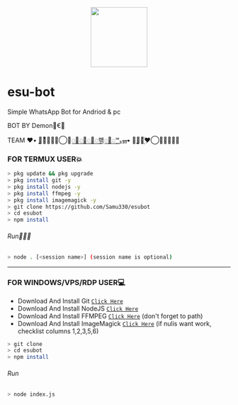 <p align="center">
<img src="https://media.giphy.com/media/sRGUfOYkLt5chUss87/giphy.gif" width="128" height="135"/>
</p>

# esu-bot
Simple WhatsApp Bot for Andriod & pc

BOT BY Demon€📝

TEAM ♥️• ̬̬̬̬̬̬̬̬̬̬̬̬̬̬̬̬̬̬̬̬̬̬̬̬̬̬̬̬̬̬̬̬̬̬̬̬̬̬̬̬̬̬̬̬̬̬̬̬̬̬̬̬̬̬̬̬̬̬̬̬̬̬̬̬̬̬̬̬̬̬̬̬̬̬̬̬̬̬̬̬̬̬̬̬̬̬̬̬̬̬̬̬̬⃟꙰ͧͧͧ⃤⃫✫⃝꯭꯭꯭꯭햮꯭꯭℠₃₃‎̶₀̶• ⃫̬̬̬̬̬̬̬̬̬̬̬̬̬̬̬̬̬̬̬̬̬̬̬̬̬̬̬̬̬̬̬̬̬̬̬̬̬̬̬̬̬̬̬̬̬̬̬̬̬̬̬̬̬̬̬̬̬̬̬̬̬̬̬̬̬̬̬̬̬̬̬̬̬̬̬̬̬̬̬̬̬̬̬̬̬̬̬̬̬̬̬̬̬⃟꙰♥️⃝⃫꙰꙰꙰✫

### FOR TERMUX USER💥
```bash
> pkg update && pkg upgrade
> pkg install git -y
> pkg install nodejs -y
> pkg install ffmpeg -y
> pkg install imagemagick -y
> git clone https://github.com/Samu330/esubot
> cd esubot
> npm install
```
###### Run🏃🏻‍♂️
```bash
> node . [<session name>] (session name is optional)
```

---------

### FOR WINDOWS/VPS/RDP USER💻
* Download And Install Git [`Click Here`](https://git-scm.com/downloads) <br>
* Download And Install NodeJS [`Click Here`](https://nodejs.org/en/download) <br>
* Download And Install FFMPEG [`Click Here`](https://ffmpeg.org/download.html) (don't forget to path) 
* Download And Install ImageMagick [`Click Here`](https://imagemagick.org/script/download.php) (if nulis want work,  checklist columns 1,2,3,5,6) 
```bash
> git clone
> cd esubot
> npm install
```
###### Run
```bash
> node index.js
```
